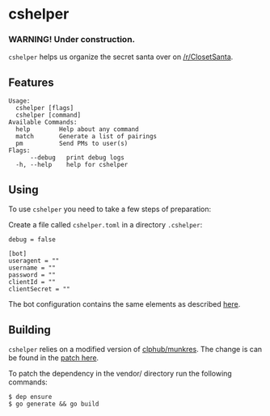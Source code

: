 # cshelper

### WARNING! Under construction.

`cshelper` helps us organize the secret santa over on [/r/ClosetSanta](https://reddit.com/r/closetsanta).

## Features

```
Usage:
  cshelper [flags]
  cshelper [command]
Available Commands:
  help        Help about any command
  match       Generate a list of pairings
  pm          Send PMs to user(s)
Flags:
      --debug   print debug logs
  -h, --help    help for cshelper
```

## Using

To use `cshelper` you need to take a few steps of preparation:

Create a file called `cshelper.toml` in a directory `.cshelper`:

```
debug = false

[bot]
useragent = ""
username = ""
password = ""
clientId = ""
clientSecret = ""
```

The bot configuration contains the same elements as described [here](https://github.com/turnage/graw/wiki/agent-files).

## Building

`cshelper` relies on a modified version of [clphub/munkres](https://github.com/clyphub/munkres). The change is can be
found in the [patch here](./munkres.patch).

To patch the dependency in the vendor/ directory run the following commands:

```
$ dep ensure
$ go generate && go build
```
